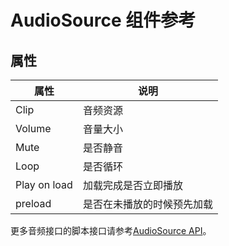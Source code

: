 # AudioSource 组件参考

## 属性

属性                | 说明
--                  | --
Clip                | 音频资源
Volume              | 音量大小
Mute                | 是否静音
Loop                | 是否循环
Play on load        | 加载完成是否立即播放
preload             | 是否在未播放的时候预先加载

更多音频接口的脚本接口请参考[AudioSource API](../../../api/zh/classes/AudioSource.html)。